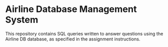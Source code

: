 # Airline Database Management System

This repository contains SQL queries written to answer questions using the Airline DB database, as specified in the assignment instructions.